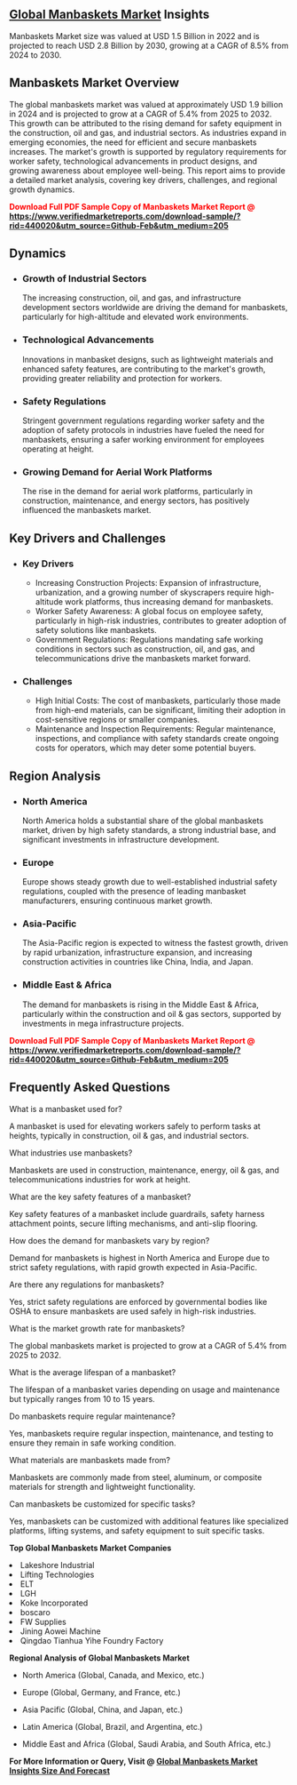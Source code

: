 <h2><a href="https://www.verifiedmarketreports.com/download-sample/?rid=440020&amp;utm_source=Github&amp;utm_medium=205" target="_blank">Global Manbaskets Market</a> Insights</h2><p>Manbaskets Market size was valued at USD 1.5 Billion in 2022 and is projected to reach USD 2.8 Billion by 2030, growing at a CAGR of 8.5% from 2024 to 2030.</p><p> <h2>Manbaskets Market Overview</h2> <p>The global manbaskets market was valued at approximately USD 1.9 billion in 2024 and is projected to grow at a CAGR of 5.4% from 2025 to 2032. This growth can be attributed to the rising demand for safety equipment in the construction, oil and gas, and industrial sectors. As industries expand in emerging economies, the need for efficient and secure manbaskets increases. The market's growth is supported by regulatory requirements for worker safety, technological advancements in product designs, and growing awareness about employee well-being. This report aims to provide a detailed market analysis, covering key drivers, challenges, and regional growth dynamics.</p> <p><b><p><span class=""><span style="color: #ff0000;"><strong>Download Full PDF Sample Copy of Manbaskets Market Report</strong> @ </span><a href="https://www.verifiedmarketreports.com/download-sample/?rid=440020&amp;utm_source=Github-Feb&amp;utm_medium=205" target="_blank">https://www.verifiedmarketreports.com/download-sample/?rid=440020&amp;utm_source=Github-Feb&amp;utm_medium=205</a></span></p></b></p> <h2>Dynamics</h2> <ul> <li><h3>Growth of Industrial Sectors</h3> The increasing construction, oil, and gas, and infrastructure development sectors worldwide are driving the demand for manbaskets, particularly for high-altitude and elevated work environments.</li> <li><h3>Technological Advancements</h3> Innovations in manbasket designs, such as lightweight materials and enhanced safety features, are contributing to the market's growth, providing greater reliability and protection for workers.</li> <li><h3>Safety Regulations</h3> Stringent government regulations regarding worker safety and the adoption of safety protocols in industries have fueled the need for manbaskets, ensuring a safer working environment for employees operating at height.</li> <li><h3>Growing Demand for Aerial Work Platforms</h3> The rise in the demand for aerial work platforms, particularly in construction, maintenance, and energy sectors, has positively influenced the manbaskets market.</li> </ul> <h2>Key Drivers and Challenges</h2> <ul> <li><h3>Key Drivers</h3> <ul> <li>Increasing Construction Projects: Expansion of infrastructure, urbanization, and a growing number of skyscrapers require high-altitude work platforms, thus increasing demand for manbaskets.</li> <li>Worker Safety Awareness: A global focus on employee safety, particularly in high-risk industries, contributes to greater adoption of safety solutions like manbaskets.</li> <li>Government Regulations: Regulations mandating safe working conditions in sectors such as construction, oil, and gas, and telecommunications drive the manbaskets market forward.</li> </ul> </li> <li><h3>Challenges</h3> <ul> <li>High Initial Costs: The cost of manbaskets, particularly those made from high-end materials, can be significant, limiting their adoption in cost-sensitive regions or smaller companies.</li> <li>Maintenance and Inspection Requirements: Regular maintenance, inspections, and compliance with safety standards create ongoing costs for operators, which may deter some potential buyers.</li> </ul> </li> </ul> <h2>Region Analysis</h2> <ul> <li><h3>North America</h3> North America holds a substantial share of the global manbaskets market, driven by high safety standards, a strong industrial base, and significant investments in infrastructure development.</li> <li><h3>Europe</h3> Europe shows steady growth due to well-established industrial safety regulations, coupled with the presence of leading manbasket manufacturers, ensuring continuous market growth.</li> <li><h3>Asia-Pacific</h3> The Asia-Pacific region is expected to witness the fastest growth, driven by rapid urbanization, infrastructure expansion, and increasing construction activities in countries like China, India, and Japan.</li> <li><h3>Middle East & Africa</h3> The demand for manbaskets is rising in the Middle East & Africa, particularly within the construction and oil & gas sectors, supported by investments in mega infrastructure projects.</li> </ul> <p><b><p><span class=""><span style="color: #ff0000;"><strong>Download Full PDF Sample Copy of Manbaskets Market Report</strong> @ </span><a href="https://www.verifiedmarketreports.com/download-sample/?rid=440020&amp;utm_source=Github-Feb&amp;utm_medium=205" target="_blank">https://www.verifiedmarketreports.com/download-sample/?rid=440020&amp;utm_source=Github-Feb&amp;utm_medium=205</a></span></p></b></p> <h2>Frequently Asked Questions</h2> <p>What is a manbasket used for?</p> <p>A manbasket is used for elevating workers safely to perform tasks at heights, typically in construction, oil & gas, and industrial sectors.</p> <p>What industries use manbaskets?</p> <p>Manbaskets are used in construction, maintenance, energy, oil & gas, and telecommunications industries for work at height.</p> <p>What are the key safety features of a manbasket?</p> <p>Key safety features of a manbasket include guardrails, safety harness attachment points, secure lifting mechanisms, and anti-slip flooring.</p> <p>How does the demand for manbaskets vary by region?</p> <p>Demand for manbaskets is highest in North America and Europe due to strict safety regulations, with rapid growth expected in Asia-Pacific.</p> <p>Are there any regulations for manbaskets?</p> <p>Yes, strict safety regulations are enforced by governmental bodies like OSHA to ensure manbaskets are used safely in high-risk industries.</p> <p>What is the market growth rate for manbaskets?</p> <p>The global manbaskets market is projected to grow at a CAGR of 5.4% from 2025 to 2032.</p> <p>What is the average lifespan of a manbasket?</p> <p>The lifespan of a manbasket varies depending on usage and maintenance but typically ranges from 10 to 15 years.</p> <p>Do manbaskets require regular maintenance?</p> <p>Yes, manbaskets require regular inspection, maintenance, and testing to ensure they remain in safe working condition.</p> <p>What materials are manbaskets made from?</p> <p>Manbaskets are commonly made from steel, aluminum, or composite materials for strength and lightweight functionality.</p> <p>Can manbaskets be customized for specific tasks?</p> <p>Yes, manbaskets can be customized with additional features like specialized platforms, lifting systems, and safety equipment to suit specific tasks.</p> </p><p><strong>Top Global Manbaskets Market Companies</strong></p><div data-test-id=""><p><li>Lakeshore Industrial</li><li> Lifting Technologies</li><li> ELT</li><li> LGH</li><li> Koke Incorporated</li><li> boscaro</li><li> FW Supplies</li><li> Jining Aowei Machine</li><li> Qingdao Tianhua Yihe Foundry Factory</li></p><div><strong>Regional Analysis of&nbsp;Global Manbaskets Market</strong></div><ul><li dir="ltr"><p dir="ltr">North America&nbsp;(Global, Canada, and Mexico, etc.)</p></li><li dir="ltr"><p dir="ltr">Europe (Global, Germany, and France, etc.)</p></li><li dir="ltr"><p dir="ltr">Asia Pacific&nbsp;(Global, China, and Japan, etc.)</p></li><li dir="ltr"><p dir="ltr">Latin America&nbsp;(Global, Brazil, and Argentina, etc.)</p></li><li dir="ltr">Middle East and Africa&nbsp;(Global, Saudi Arabia, and South Africa, etc.)</li></ul><p><strong>For More Information or Query, Visit @&nbsp;</strong><strong><a href="https://www.verifiedmarketreports.com/product/manbaskets-market/?utm_source=Github&amp;utm_medium=205" target="_blank">Global Manbaskets Market Insights Size And Forecast</a></strong></p></div>
